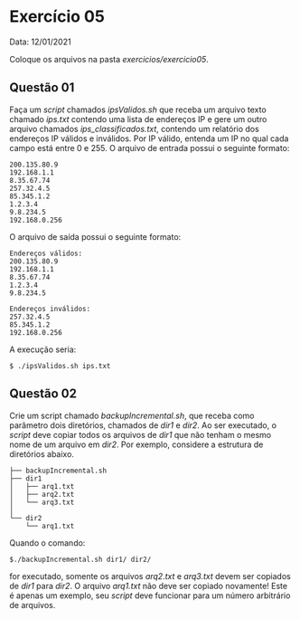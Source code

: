 # Exercício 05

Data: 12/01/2021

Coloque os arquivos na pasta _exercicios/exercicio05_.

## Questão 01
Faça um _script_ chamados _ipsValidos.sh_ que receba um arquivo texto chamado _ips.txt_ contendo uma lista de endereços IP e gere um outro arquivo chamados _ips_classificados.txt_, contendo um relatório dos endereços IP válidos e inválidos. Por IP válido, entenda um IP no qual cada campo está entre 0 e 255. O arquivo de entrada possui o seguinte formato:

```
200.135.80.9
192.168.1.1
8.35.67.74
257.32.4.5
85.345.1.2
1.2.3.4
9.8.234.5
192.168.0.256
```

O arquivo de saída possui o seguinte formato:

```
Endereços válidos:
200.135.80.9
192.168.1.1
8.35.67.74
1.2.3.4
9.8.234.5

Endereços inválidos:
257.32.4.5
85.345.1.2
192.168.0.256
```

A execução seria:
```
$ ./ipsValidos.sh ips.txt
```

## Questão 02

 Crie um script chamado _backupIncremental.sh_, que receba como parâmetro dois diretórios, chamados de _dir1_ e _dir2_. Ao ser executado, o _script_ deve copiar todos os arquivos de _dir1_ que não tenham o mesmo nome de um arquivo em _dir2_.  Por exemplo, considere a estrutura de diretórios abaixo. 

```
├── backupIncremental.sh
├── dir1
│   ├── arq1.txt
│   ├── arq2.txt
│   └── arq3.txt
│   
└── dir2
    └── arq1.txt
```

Quando o comando: 
```
$./backupIncremental.sh dir1/ dir2/ 
```
for executado, somente os arquivos _arq2.txt_ e _arq3.txt_ devem ser copiados de _dir1_ para _dir2_. O arquivo _arq1.txt_ não deve ser copiado novamente! Este é apenas um exemplo, seu _script_ deve funcionar para um número arbitrário de arquivos. 